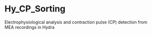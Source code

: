 # Hy_CP_Sorting
Electrophysiological analysis and contraction pulse (CP) detection from MEA recordings in Hydra
